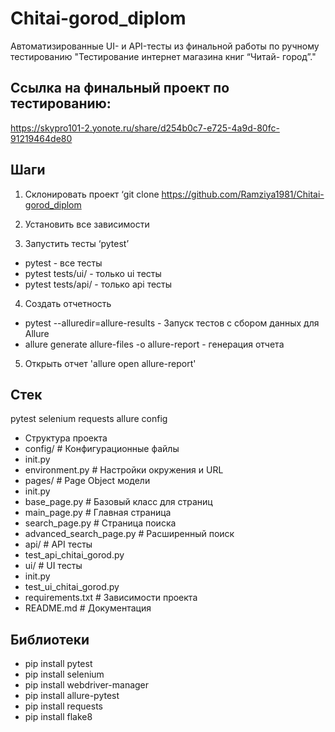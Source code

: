 # Chitai-gorod_diplom
Автоматизированные UI- и API-тесты из финальной работы по ручному тестированию "Тестирование интернет магазина книг “Читай- город”."
## Ссылка на финальный проект по тестированию: 
https://skypro101-2.yonote.ru/share/d254b0c7-e725-4a9d-80fc-91219464de80

## Шаги
1. Склонировать проект ‘git clone https://github.com/Ramziya1981/Chitai-gorod_diplom

2. Установить все зависимости

3. Запустить тесты ‘pytest’

* pytest - все тесты
* pytest tests/ui/ - только ui тесты
* pytest tests/api/ - только api тесты

4. Создать отчетность
* pytest --alluredir=allure-results - Запуск тестов с сбором данных для Allure
* allure generate allure-files -o allure-report - генерация отчета

5. Открыть отчет 'allure open allure-report'

## Стек
pytest
selenium
requests
allure
config

* Структура проекта
* config/ # Конфигурационные файлы
* init.py
* environment.py # Настройки окружения и URL
* pages/ # Page Object модели
* init.py
* base_page.py # Базовый класс для страниц
* main_page.py # Главная страница
* search_page.py # Страница поиска
* advanced_search_page.py # Расширенный поиск
* api/ # API тесты
* test_api_chitai_gorod.py
* ui/ # UI тесты
* init.py
* test_ui_chitai_gorod.py
* requirements.txt # Зависимости проекта
* README.md # Документация

## Библиотеки
* pip install pytest
* pip install selenium
* pip install webdriver-manager
* pip install allure-pytest
* pip install requests
* pip install flake8
